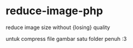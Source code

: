# reduce-image-php
reduce image size without {losing} quality

untuk compress file gambar satu folder penuh :3 
